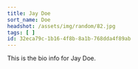 ```yaml
---
title: Jay Doe
sort_name: Doe
headshot: /assets/img/random/82.jpg
tags: [ ]
id: 32eca79c-1b16-4f8b-8a1b-768dda4f89ab
---
```

This is the bio info for Jay Doe.